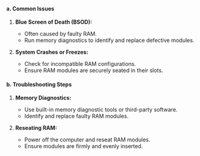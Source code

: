 #### a. Common Issues

1. **Blue Screen of Death (BSOD):**
    
    - Often caused by faulty RAM.
    - Run memory diagnostics to identify and replace defective modules.
2. **System Crashes or Freezes:**
    
    - Check for incompatible RAM configurations.
    - Ensure RAM modules are securely seated in their slots.

#### b. Troubleshooting Steps

1. **Memory Diagnostics:**
    
    - Use built-in memory diagnostic tools or third-party software.
    - Identify and replace faulty RAM modules.
2. **Reseating RAM:**
    
    - Power off the computer and reseat RAM modules.
    - Ensure modules are firmly and evenly inserted.